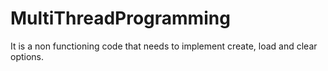 # MultiThreadProgramming
It is a non functioning code that needs to implement create, load and clear options.
